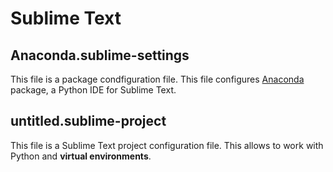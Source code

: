 # Sublime Text

## Anaconda.sublime-settings
This file is a package condfiguration file. This file configures [Anaconda](http://damnwidget.github.io/anaconda/) package, a Python IDE for Sublime Text. 

## untitled.sublime-project
This file is a Sublime Text project configuration file. This allows to work with Python and __virtual environments__. 
